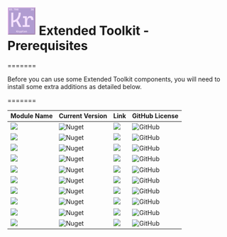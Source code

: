 # <img src="https://github.com/Krypton-Suite/Extended-Toolkit/blob/master/Krypton.png"> Extended Toolkit - Prerequisites

=======

Before you can use some Extended Toolkit components, you will need to install some extra additions as detailed below.

=======

| Module Name | Current Version | Link | GitHub License |
|---|---|---|---|
| <img src="https://img.shields.io/badge/Module-Common-orange.svg" />           | ![Nuget](https://img.shields.io/nuget/v/Krypton.Toolkit.Suite.Extended.Common)               |           [<img src="https://img.shields.io/badge/Download-Link-9cf.svg" />](https://www.nuget.org/packages/Krypton.Toolkit.Suite.Extended.Common/)               | ![GitHub](https://img.shields.io/github/license/Krypton-Suite/Extended-Toolkit.svg) |
| <img src="https://img.shields.io/badge/Module-Core-orange.svg" />           | ![Nuget](https://img.shields.io/nuget/v/Krypton.Toolkit.Suite.Extended.Core)               |           [<img src="https://img.shields.io/badge/Download-Link-9cf.svg" />](https://www.nuget.org/packages/Krypton.Toolkit.Suite.Extended.Core/)               | ![GitHub](https://img.shields.io/github/license/Krypton-Suite/Extended-Toolkit.svg) |
| <img src="https://img.shields.io/badge/Module-Global Utilities-orange.svg" />           | ![Nuget](https://img.shields.io/nuget/v/Krypton.Toolkit.Suite.Extended.Global.Utilities)               |           [<img src="https://img.shields.io/badge/Download-Link-9cf.svg" />](https://www.nuget.org/packages/Krypton.Toolkit.Suite.Extended.Global.Utilities/)               | ![GitHub](https://img.shields.io/github/license/Krypton-Suite/Extended-Toolkit.svg) |
| <img src="https://img.shields.io/badge/Module-Language Model-orange.svg" />           | ![Nuget](https://img.shields.io/nuget/v/Krypton.Toolkit.Suite.Extended.Language.Model)               |           [<img src="https://img.shields.io/badge/Download-Link-9cf.svg" />](https://www.nuget.org/packages/Krypton.Toolkit.Suite.Extended.Language.Model/)               | ![GitHub](https://img.shields.io/github/license/Krypton-Suite/Extended-Toolkit.svg) |
| <img src="https://img.shields.io/badge/Module-Palette Controller-orange.svg" />           | ![Nuget](https://img.shields.io/nuget/v/Krypton.Toolkit.Suite.Extended.Palette.Controller)               |           [<img src="https://img.shields.io/badge/Download-Link-9cf.svg" />](https://www.nuget.org/packages/Krypton.Toolkit.Suite.Extended.Palette.Controller/)               | ![GitHub](https://img.shields.io/github/license/Krypton-Suite/Extended-Toolkit.svg) |
| <img src="https://img.shields.io/badge/Module-Persistence-orange.svg" />           | ![Nuget](https://img.shields.io/nuget/v/Krypton.Toolkit.Suite.Extended.Persistence)               |           [<img src="https://img.shields.io/badge/Download-Link-9cf.svg" />](https://www.nuget.org/packages/Krypton.Toolkit.Suite.Extended.Persistence/)               | ![GitHub](https://img.shields.io/github/license/Krypton-Suite/Extended-Toolkit.svg) |
| <img src="https://img.shields.io/badge/Module-Resources-orange.svg" />           | ![Nuget](https://img.shields.io/nuget/v/Krypton.Toolkit.Suite.Extended.Resources)               |           [<img src="https://img.shields.io/badge/Download-Link-9cf.svg" />](https://www.nuget.org/packages/Krypton.Toolkit.Suite.Extended.Resources/)               | ![GitHub](https://img.shields.io/github/license/Krypton-Suite/Extended-Toolkit.svg) |
| <img src="https://img.shields.io/badge/Module-Settings-orange.svg" />           | ![Nuget](https://img.shields.io/nuget/v/Krypton.Toolkit.Suite.Extended.Settings)               |           [<img src="https://img.shields.io/badge/Download-Link-9cf.svg" />](https://www.nuget.org/packages/Krypton.Toolkit.Suite.Extended.Settings/)               | ![GitHub](https://img.shields.io/github/license/Krypton-Suite/Extended-Toolkit.svg) |
| <img src="https://img.shields.io/badge/Module-Control Settings-orange.svg" />           | ![Nuget](https://img.shields.io/nuget/v/Krypton.Toolkit.Suite.Extended.Control.Settings)               |           [<img src="https://img.shields.io/badge/Download-Link-9cf.svg" />](https://www.nuget.org/packages/Krypton.Toolkit.Suite.Extended.Control.Settings/)               | ![GitHub](https://img.shields.io/github/license/Krypton-Suite/Extended-Toolkit.svg) |
| <img src="https://img.shields.io/badge/Module-Utilities-orange.svg" />           | ![Nuget](https://img.shields.io/nuget/v/Krypton.Toolkit.Suite.Extended.Utilities)               |           [<img src="https://img.shields.io/badge/Download-Link-9cf.svg" />](https://www.nuget.org/packages/Krypton.Toolkit.Suite.Extended.Utilities/)               | ![GitHub](https://img.shields.io/github/license/Krypton-Suite/Extended-Toolkit.svg) |